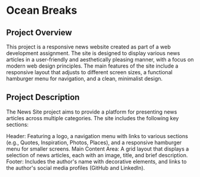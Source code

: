 # Ocean Breaks

## Project Overview
This project is a responsive news website created as part of a web development assignment. The site is designed to display various news articles in a user-friendly and aesthetically pleasing manner, with a focus on modern web design principles. The main features of the site include a responsive layout that adjusts to different screen sizes, a functional hamburger menu for navigation, and a clean, minimalist design.

## Project Description
The News Site project aims to provide a platform for presenting news articles across multiple categories. The site includes the following key sections:

Header: Featuring a logo, a navigation menu with links to various sections (e.g., Quotes, Inspiration, Photos, Places), and a responsive hamburger menu for smaller screens.
Main Content Area: A grid layout that displays a selection of news articles, each with an image, title, and brief description.
Footer: Includes the author's name with decorative elements, and links to the author's social media profiles (GitHub and LinkedIn).